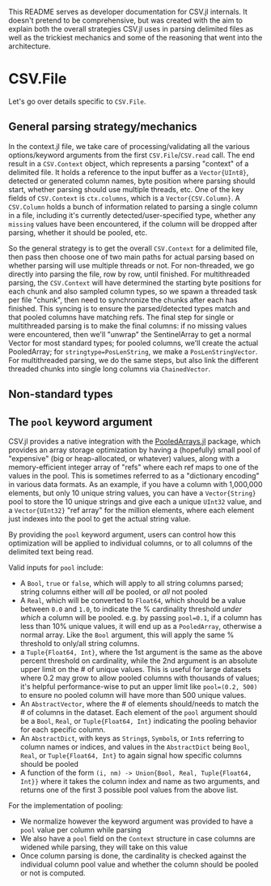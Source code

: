 This README serves as developer documentation for CSV.jl internals. It doesn't pretend to be comprehensive, but was created with the aim to explain both the overall strategies CSV.jl uses in parsing delimited files as well as the trickiest mechanics and some of the reasoning that went into the architecture.

# CSV.File

Let's go over details specific to `CSV.File`.

## General parsing strategy/mechanics

In the context.jl file, we take care of processing/validating all the various options/keyword arguments from the first `CSV.File`/`CSV.read` call. The end result in a `CSV.Context` object, which represents a parsing "context" of a delimited file. It holds a reference to the input buffer as a `Vector{UInt8}`, detected or generated column names, byte position where parsing should start, whether parsing should use multiple threads, etc. One of the key fields of `CSV.Context` is `ctx.columns`, which is a `Vector{CSV.Column}`. A `CSV.Column` holds a bunch of information related to parsing a single column in a file, including it's currently detected/user-specified type, whether any `missing` values have been encountered, if the column will be dropped after parsing, whether it should be pooled, etc.

So the general strategy is to get the overall `CSV.Context` for a delimited file, then pass then choose one of two main paths for actual parsing based on whether parsing will use multiple threads or not. For non-threaded, we go directly into parsing the file, row by row, until finished. For multithreaded parsing, the `CSV.Context` will have determined the starting byte positions for each chunk and also sampled column types, so we spawn a threaded task per file "chunk", then need to synchronize the chunks after each has finished. This syncing is to ensure the parsed/detected types match and that pooled columns have matching refs. The final step for single or multithreaded parsing is to make the final columns: if no missing values were encountered, then we'll "unwrap" the SentinelArray to get a normal Vector for most standard types; for pooled columns, we'll create the actual PooledArray; for `stringtype=PosLenString`, we make a `PosLenStringVector`. For multithreaded parsing, we do the same steps, but also link the different threaded chunks into single long columns via `ChainedVector`.

## Non-standard types



## The `pool` keyword argument

CSV.jl provides a native integration with the [PooledArrays.jl](https://github.com/JuliaData/PooledArrays.jl/) package, which provides an array storage optimization by having a (hopefully) small pool of "expensive" (big or heap-allocated, or whatever) values, along with a memory-efficient integer array of "refs" where each ref maps to one of the values in the pool. This is sometimes referred to as a "dictionary encoding" in various data formats. As an example, if you have a column with 1,000,000 elements, but only 10 unique string values, you can have a `Vector{String}` pool to store the 10 unique strings and give each a unique `UInt32` value, and a `Vector{UInt32}` "ref array" for the million elements, where each element just indexes into the pool to get the actual string value.

By providing the `pool` keyword argument, users can control how this optimization will be applied to individual columns, or to all columns of the delimited text being read.

Valid inputs for `pool` include:
  * A `Bool`, `true` or `false`, which will apply to all string columns parsed; string columns either will _all_ be pooled, or _all_ not pooled
  * A `Real`, which will be converted to `Float64`, which should be a value between `0.0` and `1.0`, to indicate the % cardinality threshold _under which_ a column will be pooled. e.g. by passing `pool=0.1`, if a column has less than 10% unique values, it will end up as a `PooledArray`, otherwise a normal array. Like the `Bool` argument, this will apply the same % threshold to only/all string columns.
  * a `Tuple{Float64, Int}`, where the 1st argument is the same as the above percent threshold on cardinality, while the 2nd argument is an absolute upper limit on the # of unique values. This is useful for large datasets where 0.2 may grow to allow pooled columns with thousands of values; it's helpful performance-wise to put an upper limit like `pool=(0.2, 500)` to ensure no pooled column will have more than 500 unique values.
  * An `AbstractVector`, where the # of elements should/needs to match the # of columns in the dataset. Each element of the `pool` argument should be a `Bool`, `Real`, or `Tuple{Float64, Int}` indicating the pooling behavior for each specific column.
  * An `AbstractDict`, with keys as `String`s, `Symbol`s, or `Int`s referring to column names or indices, and values in the `AbstractDict` being `Bool`, `Real`, or `Tuple{Float64, Int}` to again signal how specific columns should be pooled
  * A function of the form `(i, nm) -> Union{Bool, Real, Tuple{Float64, Int}}` where it takes the column index and name as two arguments, and returns one of the first 3 possible pool values from the above list.

For the implementation of pooling:
  * We normalize however the keyword argument was provided to have a `pool` value per column while parsing
  * We also have a `pool` field on the `Context` structure in case columns are widened while parsing, they will take on this value
  * Once column parsing is done, the cardinality is checked against the individual column pool value and whether the column should be pooled or not is computed.